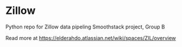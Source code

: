 # Zillow
Python repo for Zillow data pipeling Smoothstack project, Group B

Read more at https://elderahdo.atlassian.net/wiki/spaces/ZIL/overview
